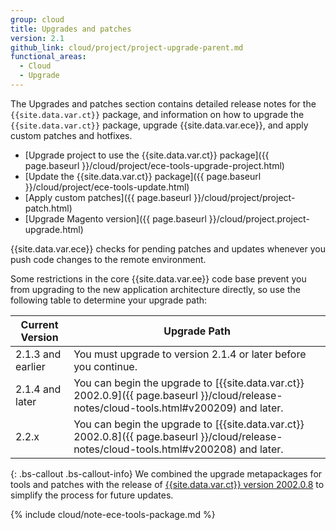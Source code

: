 ```yaml
---
group: cloud
title: Upgrades and patches
version: 2.1
github_link: cloud/project/project-upgrade-parent.md
functional_areas:
  - Cloud
  - Upgrade
---
```

The Upgrades and patches section contains detailed release notes for the `{{site.data.var.ct}}` package, and information on how to upgrade the `{{site.data.var.ct}}` package, upgrade {{site.data.var.ece}}, and apply custom patches and hotfixes.

-  [Upgrade project to use the {{site.data.var.ct}} package]({{ page.baseurl }}/cloud/project/ece-tools-upgrade-project.html)
-  [Update the {{site.data.var.ct}} package]({{ page.baseurl }}/cloud/project/ece-tools-update.html)
-  [Apply custom patches]({{ page.baseurl }}/cloud/project/project-patch.html)
-  [Upgrade Magento version]({{ page.baseurl }}/cloud/project.project-upgrade.html)

{{site.data.var.ece}} checks for pending patches and updates whenever you push code changes to the remote environment.

Some restrictions in the core {{site.data.var.ee}} code base prevent you from upgrading to the new application architecture directly, so use the following table to determine your upgrade path:

| Current Version | Upgrade Path |
| --- | --- |
| 2.1.3 and earlier | You must upgrade to version 2.1.4 or later before you continue. |
| 2.1.4 and later | You can begin the upgrade to [{{site.data.var.ct}} 2002.0.9]({{ page.baseurl }}/cloud/release-notes/cloud-tools.html#v200209) and later. |
| 2.2.x | You can begin the upgrade to [{{site.data.var.ct}} 2002.0.8]({{ page.baseurl }}/cloud/release-notes/cloud-tools.html#v200208) and later. |

{: .bs-callout .bs-callout-info}
We combined the upgrade metapackages for tools and patches with the release of [{{site.data.var.ct}} version 2002.0.8](http://devdocs.magento.com/guides/v2.2/cloud/release-notes/cloud-tools.html#v200208) to simplify the process for future updates.

{% include cloud/note-ece-tools-package.md %}

